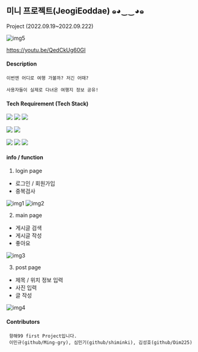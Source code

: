 ## 미니 프로젝트(JeogiEoddae) ๑◕‿‿◕๑
Project (2022.09.19~2022.09.222)

![img5](https://user-images.githubusercontent.com/102011853/191699572-3344b7f2-db27-493d-9c77-89b87204e730.png)

https://youtu.be/QedCkUg60GI


#### Description
 ```
 이번엔 어디로 여행 가볼까? 저긴 어때?
 
 사용자들이 실제로 다녀온 여행지 정보 공유!
 ```
  
  
 #### Tech Requirement (Tech Stack)
 <img src="https://img.shields.io/badge/CSS3-CC6699?style=flat&logo=CSS3&logoColor=white"/> <img src="https://img.shields.io/badge/Javascript-F7DF1E?style=flat&logo=Javascript&logoColor=white"/> <img src="https://img.shields.io/badge/Python-3776AB?style=flat&logo=Python&logoColor=white"/>
 
 <img src="https://img.shields.io/badge/flask-000000?style=flat&logo=flask&logoColor=white"/> <img src="https://img.shields.io/badge/jinja2-B41717?style=flat&logo=jinja&logoColor=white"/>
 
 <img src="https://img.shields.io/badge/jQuery-0769AD?style=flat&logo=jQuery&logoColor=white"/> <img src="https://img.shields.io/badge/Amazon AWS-232F3E?style=flat&logo=Amazon AWS&logoColor=white"/> <img src="https://img.shields.io/badge/MongoDB-47A248?style=flat&logo=MongoDB&logoColor=white"/>


#### info / function
1. login page
 - 로그인 / 회원가입
 - 중복검사

![img1](https://user-images.githubusercontent.com/102011853/191695123-e9cd7fac-e629-43a0-b7bf-1fd9e6374fa7.png)
![img2](https://user-images.githubusercontent.com/102011853/191696012-ac4e562e-de0a-4684-bc66-054d3beea8e8.png)


2. main page
 - 게시글 검색
 - 게시글 작성
 - 좋아요

![img3](https://user-images.githubusercontent.com/102011853/191696482-fe7ef5e8-d5df-460e-bd91-03a528e2b32a.png)


3. post page
 - 제목 / 위치 정보 입력
 - 사진 입력
 - 글 작성

![img4](https://user-images.githubusercontent.com/102011853/191697114-7e2b099b-2602-4672-bc64-195803ba0078.png)


#### Contributors
```
 항해99 first Project입니다.
 이민규(github/Ming-gry), 심민기(github/shiminki), 김성호(github/Dim225)
```
